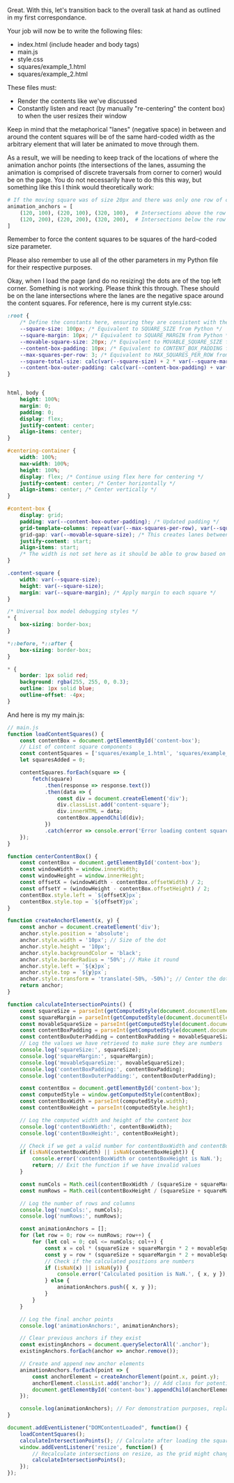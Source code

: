 Great. With this, let's transition back to the overall task at hand as outlined in my first correspondance.

Your job will now be to write the following files:

- index.html (include header and body tags)
- main.js
- style.css
- squares/example_1.html
- squares/example_2.html

These files must:

- Render the contents like we've discussed
- Constantly listen and react (by manually "re-centering" the content box) to when the user resizes their window

Keep in mind that the metaphorical "lanes" (negative space) in between and around the content squares will be of the same hard-coded width as the arbitrary element that will later be animated to move through them.

As a result, we will be needing to keep track of the locations of where the animation anchor points (the intersections of the lanes, assuming the animation is comprised of discrete traversals from corner to corner) would be on the page. You do not necessarily have to do this this way, but something like this I think would theoretically work:

```python
# If the moving square was of size 20px and there was only one row of content squares
animation_anchors = [
    (120, 100), (220, 100), (320, 100),  # Intersections above the row
    (120, 200), (220, 200), (320, 200),  # Intersections below the row
]
```

Remember to force the content squares to be squares of the hard-coded size parameter.

Please also remember to use all of the other parameters in my Python file for their respective purposes.



Okay, when I load the page (and do no resizing) the dots are of the top left corner. Something is not working. Please think this through. These should be on the lane intersections where the lanes are the negative space around the content squares. For reference, here is my current style.css:

```css
:root {
    /* Define the constants here, ensuring they are consistent with the Python script */
    --square-size: 100px; /* Equivalent to SQUARE_SIZE from Python */
    --square-margin: 10px; /* Equivalent to SQUARE_MARGIN from Python */
    --movable-square-size: 20px; /* Equivalent to MOVABLE_SQUARE_SIZE from Python */
    --content-box-padding: 10px; /* Equivalent to CONTENT_BOX_PADDING from Python */
    --max-squares-per-row: 3; /* Equivalent to MAX_SQUARES_PER_ROW from Python */
    --square-total-size: calc(var(--square-size) + 2 * var(--square-margin)); /* Total size including margin */
    --content-box-outer-padding: calc(var(--content-box-padding) + var(--movable-square-size)); /* Padding including the lane size */
}


html, body {
    height: 100%;
    margin: 0;
    padding: 0;
    display: flex;
    justify-content: center;
    align-items: center;
}

#centering-container {
    width: 100%;
    max-width: 100%;
    height: 100%;
    display: flex; /* Continue using flex here for centering */
    justify-content: center; /* Center horizontally */
    align-items: center; /* Center vertically */
}

#content-box {
    display: grid;
    padding: var(--content-box-outer-padding); /* Updated padding */
    grid-template-columns: repeat(var(--max-squares-per-row), var(--square-total-size));
    grid-gap: var(--movable-square-size); /* This creates lanes between squares */
    justify-content: start;
    align-items: start;
    /* The width is not set here as it should be able to grow based on the content size */
}

.content-square {
    width: var(--square-size);
    height: var(--square-size);
    margin: var(--square-margin); /* Apply margin to each square */
}

/* Universal box model debugging styles */
* {
    box-sizing: border-box;
}

*::before, *::after {
    box-sizing: border-box;
}

* {
    border: 1px solid red;
    background: rgba(255, 255, 0, 0.3);
    outline: 1px solid blue;
    outline-offset: -4px;
}
```

And here is my my main.js:

```javascript
// main.js
function loadContentSquares() {
    const contentBox = document.getElementById('content-box');
    // List of content square components
    const contentSquares = ['squares/example_1.html', 'squares/example_2.html', 'squares/example_1.html', 'squares/example_2.html', /* add more square paths as needed */];
    let squaresAdded = 0;

    contentSquares.forEach(square => {
        fetch(square)
            .then(response => response.text())
            .then(data => {
                const div = document.createElement('div');
                div.classList.add('content-square');
                div.innerHTML = data;
                contentBox.appendChild(div);
            })
            .catch(error => console.error('Error loading content square:', error));
    });
}

function centerContentBox() {
    const contentBox = document.getElementById('content-box');
    const windowWidth = window.innerWidth;
    const windowHeight = window.innerHeight;
    const offsetX = (windowWidth - contentBox.offsetWidth) / 2;
    const offsetY = (windowHeight - contentBox.offsetHeight) / 2;
    contentBox.style.left = `${offsetX}px`;
    contentBox.style.top = `${offsetY}px`;
}

function createAnchorElement(x, y) {
    const anchor = document.createElement('div');
    anchor.style.position = 'absolute';
    anchor.style.width = '10px'; // Size of the dot
    anchor.style.height = '10px';
    anchor.style.backgroundColor = 'black';
    anchor.style.borderRadius = '50%'; // Make it round
    anchor.style.left = `${x}px`;
    anchor.style.top = `${y}px`;
    anchor.style.transform = 'translate(-50%, -50%)'; // Center the dot on the coordinates
    return anchor;
}

function calculateIntersectionPoints() {
    const squareSize = parseInt(getComputedStyle(document.documentElement).getPropertyValue('--square-size'));
    const squareMargin = parseInt(getComputedStyle(document.documentElement).getPropertyValue('--square-margin'));
    const movableSquareSize = parseInt(getComputedStyle(document.documentElement).getPropertyValue('--movable-square-size'));
    const contentBoxPadding = parseInt(getComputedStyle(document.documentElement).getPropertyValue('--content-box-padding'));
    const contentBoxOuterPadding = contentBoxPadding + movableSquareSize;
    // Log the values we have retrieved to make sure they are numbers
    console.log('squareSize:', squareSize);
    console.log('squareMargin:', squareMargin);
    console.log('movableSquareSize:', movableSquareSize);
    console.log('contentBoxPadding:', contentBoxPadding);
    console.log('contentBoxOuterPadding:', contentBoxOuterPadding);

    const contentBox = document.getElementById('content-box');
    const computedStyle = window.getComputedStyle(contentBox);
    const contentBoxWidth = parseInt(computedStyle.width);
    const contentBoxHeight = parseInt(computedStyle.height);

    // Log the computed width and height of the content box
    console.log('contentBoxWidth:', contentBoxWidth);
    console.log('contentBoxHeight:', contentBoxHeight);

    // Check if we get a valid number for contentBoxWidth and contentBoxHeight
    if (isNaN(contentBoxWidth) || isNaN(contentBoxHeight)) {
        console.error('contentBoxWidth or contentBoxHeight is NaN.');
        return; // Exit the function if we have invalid values
    }

    const numCols = Math.ceil(contentBoxWidth / (squareSize + squareMargin * 2 + movableSquareSize));
    const numRows = Math.ceil(contentBoxHeight / (squareSize + squareMargin * 2 + movableSquareSize));

    // Log the number of rows and columns
    console.log('numCols:', numCols);
    console.log('numRows:', numRows);

    const animationAnchors = [];
    for (let row = 0; row <= numRows; row++) {
        for (let col = 0; col <= numCols; col++) {
            const x = col * (squareSize + squareMargin * 2 + movableSquareSize) + contentBoxOuterPadding - movableSquareSize;
            const y = row * (squareSize + squareMargin * 2 + movableSquareSize) + contentBoxOuterPadding - movableSquareSize;
            // Check if the calculated positions are numbers
            if (isNaN(x) || isNaN(y)) {
                console.error('Calculated position is NaN.', { x, y });
            } else {
                animationAnchors.push({ x, y });
            }
        }
    }

    // Log the final anchor points
    console.log('animationAnchors:', animationAnchors);

    // Clear previous anchors if they exist
    const existingAnchors = document.querySelectorAll('.anchor');
    existingAnchors.forEach(anchor => anchor.remove());

    // Create and append new anchor elements
    animationAnchors.forEach(point => {
        const anchorElement = createAnchorElement(point.x, point.y);
        anchorElement.classList.add('anchor'); // Add class for potential styling or removal
        document.getElementById('content-box').appendChild(anchorElement);
    });

    console.log(animationAnchors); // For demonstration purposes, replace with actual animation logic
}

document.addEventListener("DOMContentLoaded", function() {
    loadContentSquares();
    calculateIntersectionPoints(); // Calculate after loading the squares
    window.addEventListener('resize', function() {
        // Recalculate intersections on resize, as the grid might change
        calculateIntersectionPoints();
    });
});
```